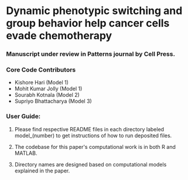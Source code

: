 # Dynamic phenotypic switching and group behavior help cancer cells evade chemotherapy 

### Manuscript under review in Patterns journal by Cell Press. 

### Core Code Contributors 

- Kishore Hari (Model 1)
- Mohit Kumar Jolly (Model 1) 
- Sourabh Kotnala (Model 2) 
- Supriyo Bhattacharya (Model 3)

### User Guide:

1. Please find respective README files in each directory labeled model_(number) to get instructions of how to run deposited files. 

2. The codebase for this paper's computational work is in both R and MATLAB. 

3. Directory names are designed based on computational models explained in the paper. 






